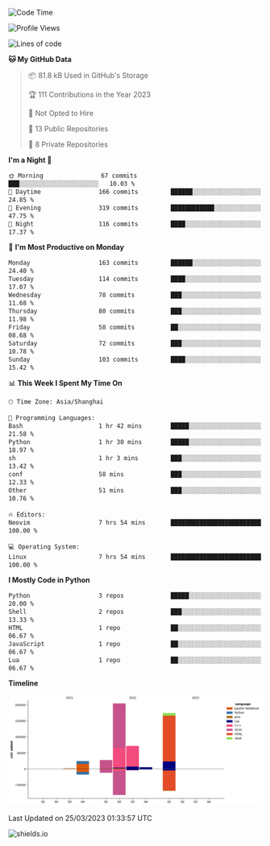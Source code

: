 <!--START_SECTION:waka-->
![Code Time](http://img.shields.io/badge/Code%20Time-236%20hrs%2039%20mins-blue)

![Profile Views](http://img.shields.io/badge/Profile%20Views-0-blue)

![Lines of code](https://img.shields.io/badge/From%20Hello%20World%20I%27ve%20Written-506.7%20thousand%20lines%20of%20code-blue)

**🐱 My GitHub Data** 

> 📦 81.8 kB Used in GitHub's Storage 
 > 
> 🏆 111 Contributions in the Year 2023
 > 
> 🚫 Not Opted to Hire
 > 
> 📜 13 Public Repositories 
 > 
> 🔑 8 Private Repositories 
 > 
**I'm a Night 🦉** 

```text
🌞 Morning                67 commits          ███░░░░░░░░░░░░░░░░░░░░░░   10.03 % 
🌆 Daytime                166 commits         ██████░░░░░░░░░░░░░░░░░░░   24.85 % 
🌃 Evening                319 commits         ████████████░░░░░░░░░░░░░   47.75 % 
🌙 Night                  116 commits         ████░░░░░░░░░░░░░░░░░░░░░   17.37 % 
```
📅 **I'm Most Productive on Monday** 

```text
Monday                   163 commits         ██████░░░░░░░░░░░░░░░░░░░   24.40 % 
Tuesday                  114 commits         ████░░░░░░░░░░░░░░░░░░░░░   17.07 % 
Wednesday                78 commits          ███░░░░░░░░░░░░░░░░░░░░░░   11.68 % 
Thursday                 80 commits          ███░░░░░░░░░░░░░░░░░░░░░░   11.98 % 
Friday                   58 commits          ██░░░░░░░░░░░░░░░░░░░░░░░   08.68 % 
Saturday                 72 commits          ███░░░░░░░░░░░░░░░░░░░░░░   10.78 % 
Sunday                   103 commits         ████░░░░░░░░░░░░░░░░░░░░░   15.42 % 
```


📊 **This Week I Spent My Time On** 

```text
🕑︎ Time Zone: Asia/Shanghai

💬 Programming Languages: 
Bash                     1 hr 42 mins        █████░░░░░░░░░░░░░░░░░░░░   21.58 % 
Python                   1 hr 30 mins        █████░░░░░░░░░░░░░░░░░░░░   18.97 % 
sh                       1 hr 3 mins         ███░░░░░░░░░░░░░░░░░░░░░░   13.42 % 
conf                     58 mins             ███░░░░░░░░░░░░░░░░░░░░░░   12.33 % 
Other                    51 mins             ███░░░░░░░░░░░░░░░░░░░░░░   10.76 % 

🔥 Editors: 
Neovim                   7 hrs 54 mins       █████████████████████████   100.00 % 

💻 Operating System: 
Linux                    7 hrs 54 mins       █████████████████████████   100.00 % 
```

**I Mostly Code in Python** 

```text
Python                   3 repos             █████░░░░░░░░░░░░░░░░░░░░   20.00 % 
Shell                    2 repos             ███░░░░░░░░░░░░░░░░░░░░░░   13.33 % 
HTML                     1 repo              ██░░░░░░░░░░░░░░░░░░░░░░░   06.67 % 
JavaScript               1 repo              ██░░░░░░░░░░░░░░░░░░░░░░░   06.67 % 
Lua                      1 repo              ██░░░░░░░░░░░░░░░░░░░░░░░   06.67 % 
```



**Timeline**

![Lines of Code chart](https://raw.githubusercontent.com/kopp4/kopp4/main/assets/bar_graph.png)


 Last Updated on 25/03/2023 01:33:57 UTC
<!--END_SECTION:waka-->
![shields.io](https://img.shields.io/github/commit-activity/w/kopp4/kopp4?color=g&label=abusing%20bot&style=flat-square)

